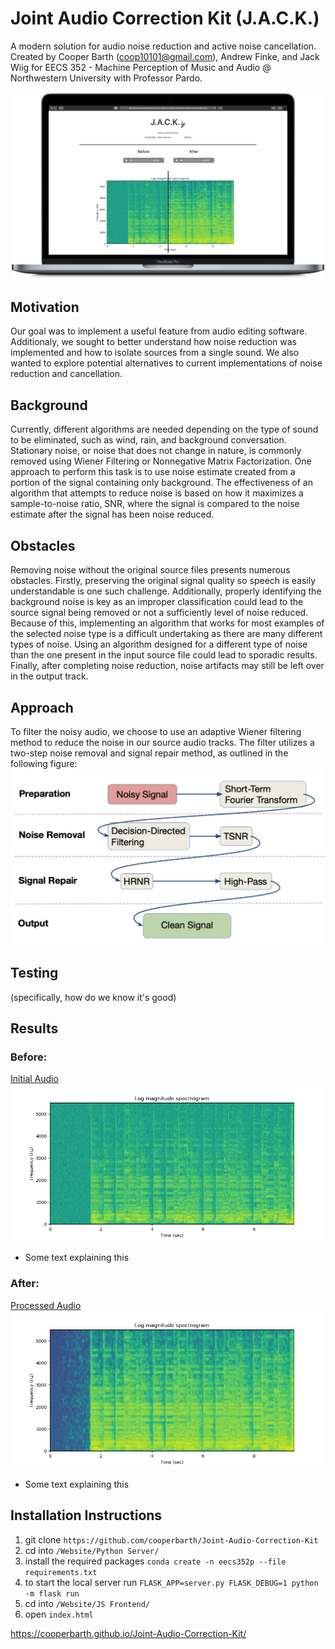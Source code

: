 # Joint Audio Correction Kit (J.A.C.K.)
A modern solution for audio noise reduction and active noise cancellation. Created by Cooper Barth (coop10101@gmail.com), Andrew Finke, and Jack Wiig for EECS 352 - Machine Perception of Music and Audio @ Northwestern University with Professor Pardo.

![marketing image](https://github.com/cooperbarth/Joint-Audio-Correction-Kit/raw/master/Resources/MacBookPro.png)

## Motivation
 Our goal was to implement a useful feature from audio editing software. Additionaly, we sought to better understand how noise reduction was implemented and how to isolate sources from a single sound. We also wanted to explore potential alternatives to current implementations of noise reduction and cancellation.

## Background
  Currently, different algorithms are needed depending on the type of sound to be eliminated, such as wind, rain, and background conversation. Stationary noise, or noise that does not change in nature, is commonly removed using Wiener Filtering or Nonnegative Matrix Factorization. One approach to perform this task is to use noise estimate created from a portion of the signal containing only background. The effectiveness of an algorithm that attempts to reduce noise is based on how it maximizes a sample-to-noise ratio, SNR, where the signal is compared to the noise estimate after the signal has been noise reduced.

## Obstacles
  Removing noise without the original source files presents numerous obstacles. Firstly, preserving the original signal quality so speech is easily understandable is one such challenge. Additionally, properly identifying the background noise is key as an improper classification could lead to the source signal being removed or not a sufficiently level of noise reduced. Because of this, implementing an algorithm that works for most examples of the selected noise type is a difficult undertaking as there are many different types of noise. Using an algorithm designed for a different type of noise than the one present in the input source file could lead to sporadic results. Finally, after completing noise reduction, noise artifacts may still be left over in the output track.

## Approach
  To filter the noisy audio, we choose to use an adaptive Wiener filtering method to reduce the noise in our source audio tracks. The filter utilizes a two-step noise removal and signal repair method, as outlined in the following figure:
![approach](https://github.com/cooperbarth/Joint-Audio-Correction-Kit/raw/master/Resources/Approach.png "Approach")

## Testing
(specifically, how do we know it's good)

## Results

### Before:
[Initial Audio](https://github.com/cooperbarth/Joint-Audio-Correction-Kit/raw/master/Resources/buble_with_noise.wav)
![before](https://github.com/cooperbarth/Joint-Audio-Correction-Kit/raw/master/Resources/before.png "before")
- Some text explaining this

### After:
[Processed Audio](https://github.com/cooperbarth/Joint-Audio-Correction-Kit/raw/master/Resources/buble_without_noise.wav)
![after](https://github.com/cooperbarth/Joint-Audio-Correction-Kit/raw/master/Resources/after.png "after")
- Some text explaining this

## Installation Instructions
1. git clone `https://github.com/cooperbarth/Joint-Audio-Correction-Kit`
2. cd into `/Website/Python Server/`
4. install the required packages `conda create -n eecs352p --file requirements.txt`
5. to start the local server run `FLASK_APP=server.py FLASK_DEBUG=1 python -m flask run`
6. cd into `/Website/JS Frontend/`
7. open `index.html`



https://cooperbarth.github.io/Joint-Audio-Correction-Kit/
